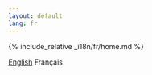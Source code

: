 ```yaml
---
layout: default
lang: fr
---
```


{% include_relative _i18n/fr/home.md %}

<div class="language-switcher">
  <a href="{{ site.baseurl }}/">English</a>
  Français
</div>
